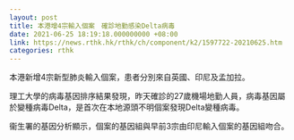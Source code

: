 ```yaml
---
layout: post
title: 本港增4宗輸入個案　確診地勤感染Delta病毒
date: 2021-06-25 18:19:18.000000000 +08:00
link: https://news.rthk.hk/rthk/ch/component/k2/1597722-20210625.htm
categories: rthk
---
```


本港新增4宗新型肺炎輸入個案，患者分別來自英國、印尼及孟加拉。

理工大學的病毒基因排序結果發現，昨天確診的27歲機場地勤人員，病毒基因屬於變種病毒Delta，是首次在本地源頭不明個案發現Delta變種病毒。

衞生署的基因分析顯示，個案的基因組與早前3宗由印尼輸入個案的基因組吻合。
